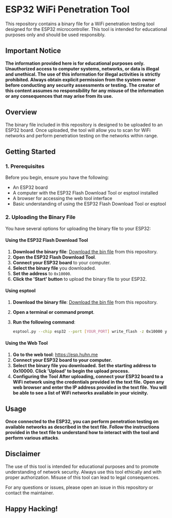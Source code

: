 # ESP32 WiFi Penetration Tool

This repository contains a binary file for a WiFi penetration testing tool designed for the ESP32 microcontroller. This tool is intended for educational purposes only and should be used responsibly. 

## Important Notice

**The information provided here is for educational purposes only. Unauthorized access to computer systems, networks, or data is illegal and unethical. The use of this information for illegal activities is strictly prohibited. Always obtain explicit permission from the system owner before conducting any security assessments or testing. The creator of this content assumes no responsibility for any misuse of the information or any consequences that may arise from its use.**

## Overview

The binary file included in this repository is designed to be uploaded to an ESP32 board. Once uploaded, the tool will allow you to scan for WiFi networks and perform penetration testing on the networks within range.

## Getting Started

### 1. Prerequisites

Before you begin, ensure you have the following:

- An ESP32 board
- A computer with the ESP32 Flash Download Tool or esptool installed
- A browser for accessing the web tool interface
- Basic understanding of using the ESP32 Flash Download Tool or esptool

### 2. Uploading the Binary File

You have several options for uploading the binary file to your ESP32:

#### Using the ESP32 Flash Download Tool

1. **Download the binary file**: [Download the bin file](https://github.com/Mausam678/wifi-jammer-tool-for-esp32/blob/main/esp32-wifi-penetration-tool.bin) from this repository.
2. **Open the ESP32 Flash Download Tool**.
3. **Connect your ESP32 board** to your computer.
4. **Select the binary file** you downloaded.
5. **Set the address** to `0x10000`.
6. **Click the 'Start' button** to upload the binary file to your ESP32.

#### Using esptool

1. **Download the binary file**: [Download the bin file](https://github.com/Mausam678/wifi-jammer-tool-for-esp32/blob/main/esp32-wifi-penetration-tool.bin) from this repository.
2. **Open a terminal or command prompt**.
3. **Run the following command**:

   ```bash
   esptool.py --chip esp32 --port [YOUR_PORT] write_flash -z 0x10000 yourfile.bin

#### Using the Web Tool
1. **Go to the web tool**: https://esp.huhn.me
2. **Connect your ESP32 board to your computer.**
3. **Select the binary file you downloaded.**
**Set the starting address to 0x10000.**
**Click 'Upload' to begin the upload process.**
4. **Configuring the Tool**
**After uploading, connect your ESP32 board to a WiFi network using the credentials provided in the text file.**
**Open any web browser and enter the IP address provided in the text file.**
**You will be able to see a list of WiFi networks available in your vicinity.**

## Usage
**Once connected to the ESP32, you can perform penetration testing on available networks as described in the text file.
Follow the instructions provided in the text file to understand how to interact with the tool and perform various attacks**.

## Disclaimer

The use of this tool is intended for educational purposes and to promote understanding of network security. Always use this tool ethically and with proper authorization. Misuse of this tool can lead to legal consequences.


For any questions or issues, please open an issue in this repository or contact the maintainer.

## **Happy Hacking!**
